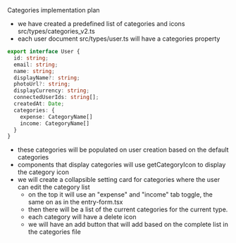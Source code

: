 Categories implementation plan

- we have created a predefined list of categories and icons src/types/categories_v2.ts
- each user document src/types/user.ts will have a categories property
```typescript
export interface User {
  id: string;
  email: string;
  name: string;
  displayName?: string;
  photoUrl?: string;
  displayCurrency: string;
  connectedUserIds: string[];
  createdAt: Date;
  categories: {
    expense: CategoryName[]
    income: CategoryName[]
  }
}
```

- these categories will be populated on user creation based on the default categories
- components that display categories will use getCategoryIcon to display the category icon
- we will create a collapsible setting card for categories where the user can edit the category list
  - on the top it will use an "expense" and "income" tab toggle, the same on as in the entry-form.tsx
  - then there will be a list of the current categories for the current type.
  - each category will have a delete icon
  - we will have an add button that will add based on the complete list in the categories file